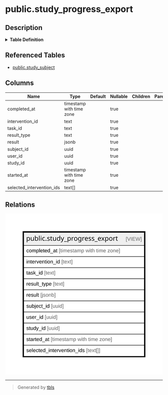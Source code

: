 # public.study_progress_export

## Description

<details>
<summary><strong>Table Definition</strong></summary>

```sql
CREATE VIEW study_progress_export AS (
 SELECT subject_progress.completed_at,
    subject_progress.intervention_id,
    subject_progress.task_id,
    subject_progress.result_type,
    subject_progress.result,
    subject_progress.subject_id,
    study_subject.user_id,
    study_subject.study_id,
    study_subject.started_at,
    study_subject.selected_intervention_ids
   FROM study_subject,
    subject_progress
  WHERE (study_subject.id = subject_progress.subject_id)
)
```

</details>

## Referenced Tables

- [public.study_subject](public.study_subject.md)

## Columns

| Name | Type | Default | Nullable | Children | Parents | Comment |
| ---- | ---- | ------- | -------- | -------- | ------- | ------- |
| completed_at | timestamp with time zone |  | true |  |  |  |
| intervention_id | text |  | true |  |  |  |
| task_id | text |  | true |  |  |  |
| result_type | text |  | true |  |  |  |
| result | jsonb |  | true |  |  |  |
| subject_id | uuid |  | true |  |  |  |
| user_id | uuid |  | true |  |  |  |
| study_id | uuid |  | true |  |  |  |
| started_at | timestamp with time zone |  | true |  |  |  |
| selected_intervention_ids | text[] |  | true |  |  |  |

## Relations

![er](public.study_progress_export.svg)

---

> Generated by [tbls](https://github.com/k1LoW/tbls)

